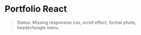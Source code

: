 # Portfolio React
> Status: Missing responsive css, scroll effect, formal photo, header/toogle menu.
